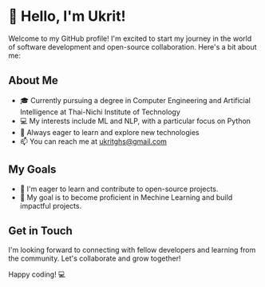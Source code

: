 # 👋 Hello, I'm Ukrit!

Welcome to my GitHub profile! I'm excited to start my journey in the world of software development and open-source collaboration. Here's a bit about me:

## About Me

- 🎓 Currently pursuing a degree in Computer Engineering and Artificial Intelligence at Thai-Nichi Institute of Technology
- 💻 My interests include ML and NLP, with a particular focus on Python 
- 🌱 Always eager to learn and explore new technologies
- 📫 You can reach me at ukritghs@gmail.com

## My Goals

- 🔭 I'm eager to learn and contribute to open-source projects.
- 🌟 My goal is to become proficient in Mechine Learning and build impactful projects.

## Get in Touch

I'm looking forward to connecting with fellow developers and learning from the community. Let's collaborate and grow together!

Happy coding! 💻
